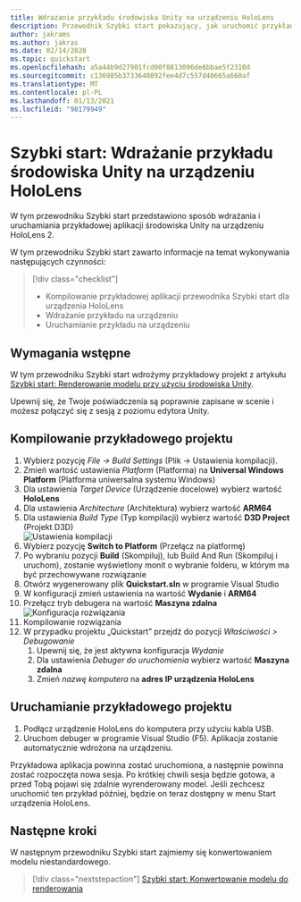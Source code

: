 ```yaml
---
title: Wdrażanie przykładu środowiska Unity na urządzeniu HoloLens
description: Przewodnik Szybki start pokazujący, jak uruchomić przykład środowiska Unity na urządzeniu HoloLens
author: jakrams
ms.author: jakras
ms.date: 02/14/2020
ms.topic: quickstart
ms.openlocfilehash: a5a44b9d27901fcd00f8813096de6bbae5f2310d
ms.sourcegitcommit: c136985b3733640892fee4d7c557d40665a660af
ms.translationtype: MT
ms.contentlocale: pl-PL
ms.lasthandoff: 01/13/2021
ms.locfileid: "98179949"
---
```

# <a name="quickstart-deploy-unity-sample-to-hololens"></a>Szybki start: Wdrażanie przykładu środowiska Unity na urządzeniu HoloLens

W tym przewodniku Szybki start przedstawiono sposób wdrażania i uruchamiania przykładowej aplikacji środowiska Unity na urządzeniu HoloLens 2.

W tym przewodniku Szybki start zawarto informacje na temat wykonywania następujących czynności:

> [!div class="checklist"]
>
>* Kompilowanie przykładowej aplikacji przewodnika Szybki start dla urządzenia HoloLens
>* Wdrażanie przykładu na urządzeniu
>* Uruchamianie przykładu na urządzeniu

## <a name="prerequisites"></a>Wymagania wstępne

W tym przewodniku Szybki start wdrożymy przykładowy projekt z artykułu [Szybki start: Renderowanie modelu przy użyciu środowiska Unity](render-model.md).

Upewnij się, że Twoje poświadczenia są poprawnie zapisane w scenie i możesz połączyć się z sesją z poziomu edytora Unity.

## <a name="build-the-sample-project"></a>Kompilowanie przykładowego projektu

1. Wybierz pozycję *File -> Build Settings* (Plik -> Ustawienia kompilacji).
1. Zmień wartość ustawienia *Platform* (Platforma) na **Universal Windows Platform** (Platforma uniwersalna systemu Windows)
1. Dla ustawienia *Target Device* (Urządzenie docelowe) wybierz wartość **HoloLens**
1. Dla ustawienia *Architecture* (Architektura) wybierz wartość **ARM64**
1. Dla ustawienia *Build Type* (Typ kompilacji) wybierz wartość **D3D Project** (Projekt D3D)\
    ![Ustawienia kompilacji](./media/unity-build-settings.png)
1. Wybierz pozycję **Switch to Platform** (Przełącz na platformę)
1. Po wybraniu pozycji **Build** (Skompiluj), lub Build And Run (Skompiluj i uruchom), zostanie wyświetlony monit o wybranie folderu, w którym ma być przechowywane rozwiązanie
1. Otwórz wygenerowany plik **Quickstart.sln** w programie Visual Studio
1. W konfiguracji zmień ustawienia na wartość **Wydanie** i **ARM64**
1. Przełącz tryb debugera na wartość **Maszyna zdalna**\
    ![Konfiguracja rozwiązania](media/unity-deploy-config.png)
1. Kompilowanie rozwiązania
1. W przypadku projektu „Quickstart” przejdź do pozycji *Właściwości > Debugowanie*
    1. Upewnij się, że jest aktywna konfiguracja *Wydanie*
    1. Dla ustawienia *Debuger do uruchomienia* wybierz wartość **Maszyna zdalna**
    1. Zmień *nazwę komputera* na **adres IP urządzenia HoloLens**

## <a name="launch-the-sample-project"></a>Uruchamianie przykładowego projektu

1. Podłącz urządzenie HoloLens do komputera przy użyciu kabla USB.
1. Uruchom debuger w programie Visual Studio (F5). Aplikacja zostanie automatycznie wdrożona na urządzeniu.

Przykładowa aplikacja powinna zostać uruchomiona, a następnie powinna zostać rozpoczęta nowa sesja. Po krótkiej chwili sesja będzie gotowa, a przed Tobą pojawi się zdalnie wyrenderowany model.
Jeśli zechcesz uruchomić ten przykład później, będzie on teraz dostępny w menu Start urządzenia HoloLens.

## <a name="next-steps"></a>Następne kroki

W następnym przewodniku Szybki start zajmiemy się konwertowaniem modelu niestandardowego.

> [!div class="nextstepaction"]
> [Szybki start: Konwertowanie modelu do renderowania](convert-model.md)
